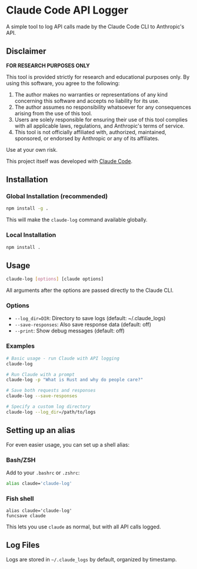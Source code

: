 # Claude Code API Logger

A simple tool to log API calls made by the Claude Code CLI to Anthropic's API.

## Disclaimer

**FOR RESEARCH PURPOSES ONLY**

This tool is provided strictly for research and educational purposes only. By using this software, you agree to the following:

1. The author makes no warranties or representations of any kind concerning this software and accepts no liability for its use.
2. The author assumes no responsibility whatsoever for any consequences arising from the use of this tool.
3. Users are solely responsible for ensuring their use of this tool complies with all applicable laws, regulations, and Anthropic's terms of service.
4. This tool is not officially affiliated with, authorized, maintained, sponsored, or endorsed by Anthropic or any of its affiliates.

Use at your own risk.

This project itself was developed with [Claude Code](https://claude.ai/code).

## Installation

### Global Installation (recommended)

```bash
npm install -g .
```

This will make the `claude-log` command available globally.

### Local Installation

```bash
npm install .
```

## Usage

```bash
claude-log [options] [claude options]
```

All arguments after the options are passed directly to the Claude CLI.

### Options

- `--log_dir=DIR`: Directory to save logs (default: ~/.claude_logs)
- `--save-responses`: Also save response data (default: off)
- `--print`: Show debug messages (default: off)

### Examples

```bash
# Basic usage - run Claude with API logging
claude-log

# Run Claude with a prompt
claude-log -p "What is Rust and why do people care?"

# Save both requests and responses
claude-log --save-responses

# Specify a custom log directory
claude-log --log_dir=/path/to/logs
```

## Setting up an alias

For even easier usage, you can set up a shell alias:

### Bash/ZSH

Add to your `.bashrc` or `.zshrc`:

```bash
alias claude='claude-log'
```

### Fish shell

```fish
alias claude='claude-log'
funcsave claude
```

This lets you use `claude` as normal, but with all API calls logged.

## Log Files

Logs are stored in `~/.claude_logs` by default, organized by timestamp.
